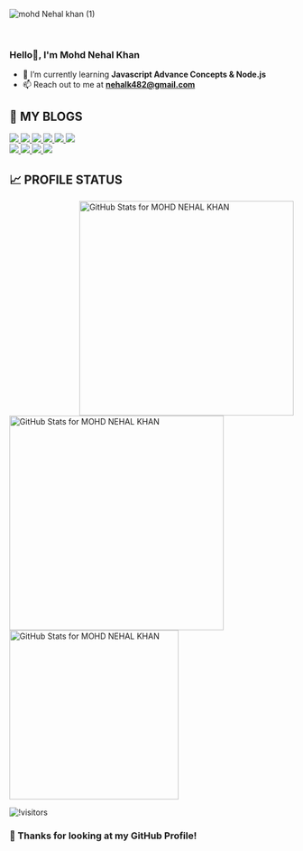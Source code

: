 ![mohd Nehal khan (1)](https://github.com/MOHDNEHALKHAN/MOHDNEHALKHAN/assets/125626654/8212ad8b-faf5-4e5c-8f7e-c4ee1ec81763)

</br>
<h3 align="left" color="black" font-family = "jaro">Hello👋, I'm Mohd Nehal Khan</h3>

- 🌱 I’m currently learning **Javascript Advance Concepts & Node.js**
- 📫 Reach out to me at **nehalk482@gmail.com**

<!--
## 🌏 **CONNECT WITH ME**

<a href="https://www.linkedin.com/in/mohd-nehal-khan-50a688245/"> 
    <img src="https://img.shields.io/badge/linkedin-1DA1F2?style=for-the-badge&logo=linkedin&logoColor=white" title="LinkedIn"  alt="LinkedIn"/>
</a>
<a href="https://www.instagram.com/mohdnehal_482/"> 
    <img src="https://img.shields.io/badge/Instagram-FF0000?style=for-the-badge&logo=instagram&logoColor=white" title="Instagram"  alt="Instagram"/>
</a>
<a href="mailto:nehalk482@gmail.com"> 
    <img src="https://img.shields.io/badge/Gmail-D14836?style=for-the-badge&logo=gmail&logoColor=white" title="Gmail"  alt="Gmail"/>
</a> 
<a href="https://twitter.com/mohdnehal482"> 
    <img src="https://img.shields.io/badge/Twitter-1DA1F2?style=for-the-badge&logo=twitter&logoColor=white" title="Twitter"  alt="Twitter"/>
</a> 
<a href="https://nehalblogs.hashnode.dev/"> 
    <img src="https://img.shields.io/badge/Hashnode-2962FF?style=for-the-badge&logo=hashnode&logoColor=white" title="Hashnode"  alt="Hashnode"/>
</a> 

<br />
-->
<!-- ## 🧑‍💻 **TECHNICAL SKILLS**

![C](https://img.shields.io/badge/C-00599C?style=for-the-badge&logo=c&logoColor=white)
![C++](https://img.shields.io/badge/C%2B%2B-00599C?style=for-the-badge&logo=c%2B%2B&logoColor=white)
![HTML](https://img.shields.io/badge/HTML5-E34F26?style=for-the-badge&logo=html5&logoColor=white "HTML")
![CSS3](https://img.shields.io/badge/CSS3-1572B6?style=for-the-badge&logo=css3&logoColor=white "CSS")
![JavaScript](https://img.shields.io/badge/JavaScript-F7DF1E?style=for-the-badge&logo=javascript&logoColor=black "JavaScript")
![Bootstrap](https://img.shields.io/badge/Bootstrap-563D7C?style=for-the-badge&logo=bootstrap&logoColor=white "Bootstrap")
![MY SQL](https://img.shields.io/badge/MySQL-005C84?style=for-the-badge&logo=mysql&logoColor=white "MYSQL")
![Mongo DB](https://img.shields.io/badge/MongoDB-4EA94B?style=for-the-badge&logo=mongodb&logoColor=white "MONGO DB")
![POSTMAN](https://img.shields.io/badge/Postman-FF6C37?style=for-the-badge&logo=Postman&logoColor=white "Postman")
![Node](https://img.shields.io/badge/Node%20js-339933?style=for-the-badge&logo=nodedotjs&logoColor=white "Node.js")
![Express](https://img.shields.io/badge/Express%20js-000000?style=for-the-badge&logo=express&logoColor=white "Express.js")
-->
<!-- ![AWS](https://img.shields.io/badge/Amazon_AWS-FF9900?style=for-the-badge&logo=amazonaws&logoColor=white "AWS") -->
<!--## 🍧 **DESIGN TOOLS**

![Figma](https://img.shields.io/badge/figma-%23F24E1E.svg?style=for-the-badge&logo=figma&logoColor=white "Figma")
![Canva](https://img.shields.io/badge/canva-%4E4FEB.svg?style=for-the-badge&logo=canva&logoColor=white "Canva")

-->

<!-- ## 🛠️ **DEVOPS TOOLS** 

![Git](https://img.shields.io/badge/git-%23F05033.svg?style=for-the-badge&logo=git&logoColor=white "Git")
![GitHub](https://img.shields.io/badge/github-%23121011.svg?style=for-the-badge&logo=github&logoColor=white "GitHub")
-->
<!-- ## 🌐 **BROWSERS**

[![Google Chrome](https://img.shields.io/badge/Google%20Chrome-317cee?style=for-the-badge&logo=GoogleChrome&logoColor=white)][repo]
[![Brave](https://img.shields.io/badge/Brave-FB542B?style=for-the-badge&logo=Brave&logoColor=white "Brave")][repo]
![Firefox](https://img.shields.io/badge/Firefox-FF7139?style=for-the-badge&logo=Firefox-Browser&logoColor=white)
![Edge](https://img.shields.io/badge/Edge-0078D7?style=for-the-badge&logo=Microsoft-edge&logoColor=white) -->

<!-- ![Safari](https://img.shields.io/badge/Safari-000000?style=for-the-badge&logo=Safari&logoColor=white) -->

<!-- ## ⭕ **OPERATING SYSTEMS**

![Windows](https://img.shields.io/badge/Windows-0078D6?style=for-the-badge&logo=windows&logoColor=white)
![Ubuntu](https://img.shields.io/badge/Ubuntu-E95420?style=for-the-badge&logo=ubuntu&logoColor=white)
![Kali](https://img.shields.io/badge/Kali-268BEE?style=for-the-badge&logo=kalilinux&logoColor=white)
![Cent OS](https://img.shields.io/badge/cent%20os-002260?style=for-the-badge&logo=centos&logoColor=F0F0F0)
![Android](https://img.shields.io/badge/Android-3DDC84?style=for-the-badge&logo=android&logoColor=white) -->

<!-- ![Mac OS](https://img.shields.io/badge/mac%20os-000000?style=for-the-badge&logo=macos&logoColor=F0F0F0) -->
<!-- ![IOS](https://img.shields.io/badge/iOS-000000?style=for-the-badge&logo=ios&logoColor=white) -->

<!-- ## ☃️ **MY LEARNING RESOURCES**

[![Stack Overflow](https://img.shields.io/badge/-Stackoverflow-FE7A16?style=for-the-badge&logo=stack-overflow&logoColor=white)][sof]
[![MDN Web Docs](https://img.shields.io/badge/MDN_Web_Docs-black?style=for-the-badge&logo=mdnwebdocs&logoColor=white)][mdn]

[![Udemy](https://img.shields.io/badge/Udemy-A435F0?style=for-the-badge&logo=Udemy&logoColor=white)][udemy]
[![FreeCodeCamp](https://img.shields.io/badge/Freecodecamp-%23123.svg?&style=for-the-badge&logo=freecodecamp&logoColor=green)][fcc]

[![Google](https://img.shields.io/badge/google-4285F4?style=for-the-badge&logo=google&logoColor=white)][google]
[![](https://img.shields.io/badge/GitHub-100000?style=for-the-badge&logo=github&logoColor=white)][github]
<!--[![Quora](https://img.shields.io/badge/Quora-%23B92B27.svg?style=for-the-badge&logo=Quora&logoColor=white)][quora]-->
<!--[![Medium](https://img.shields.io/badge/Medium-12100E?style=for-the-badge&logo=medium&logoColor=white)][medium]-->
<!--[medium]: https://medium.com/-->
<!--[![](https://img.shields.io/badge/YouTube-FF0000?style=for-the-badge&logo=youtube&logoColor=white)][youtube]-->
<!--[![DigitalOcean](https://img.shields.io/badge/DO_Community-%230167ff.svg?style=for-the-badge&logo=digitalOcean&logoColor=white)][doc]-->
<!--[![GeeksForGeeks](https://img.shields.io/badge/GeeksforGeeks-gray?style=for-the-badge&logo=geeksforgeeks&logoColor=35914c)][gog]-->
[github]: https://github.com/
[google]: https://www.google.com
[mdn]: https://developer.mozilla.org/en-US/
[wiki]: https://en.wikipedia.org/wiki/Main_Page
<!--[quora]: https://www.quora.com/-->
[doc]: https://www.digitalocean.com/community
[udemy]: https://www.udemy.com/
<!--[gog]: https://www.geeksforgeeks.org/-->
[fcc]: https://www.freecodecamp.org/
[sof]: https://stackoverflow.com/
<!--[repo]: https://github.com/codingstella?tab=repositories-->
## 📓 **MY BLOGS**
<a href="https://nehalblogs.hashnode.dev/web-development-all-you-know-before-start"> 
    <img src="https://cdn.hashnode.com/res/hashnode/image/upload/v1688800293773/57fd96a1-4360-4230-85d8-e69891a6b971.png?w=100&h=50&fit=crop&crop=entropy&auto=compress,format&format=webp"/>
    
<a href="https://nehalblogs.hashnode.dev/git-github-start-before-your-code-get-bugs"> 
    <img src="https://cdn.hashnode.com/res/hashnode/image/upload/v1691248071725/0e580f46-2c88-48bd-8684-dae03a83db44.png?w=100&h=50&fit=crop&crop=entropy&auto=compress,format&format=webp"/>
</a>

</a>
<a href="https://nehalblogs.hashnode.dev/database-store-your-web-app-data-here"> 
    <img src="https://cdn.hashnode.com/res/hashnode/image/upload/v1695650818295/e3c294bc-3475-44f6-b9c3-bdf6a5a42577.png?w=100&h=50&fit=crop&crop=entropy&auto=compress,format&format=webp"/>

</a>

<a href="https://nehalblogs.hashnode.dev/unlocking-the-power-of-api"> 
    <img src="https://cdn.hashnode.com/res/hashnode/image/upload/v1710910830673/0da37bd3-ff16-435f-bd0d-2e97f1ffba03.png?w=100&h=50&fit=crop&crop=entropy&auto=compress,format&format=webp"/>

</a>

<a href="https://nehalblogs.hashnode.dev/mastering-c-how-to-start-learning-programming"> 
    <img src="https://cdn.hashnode.com/res/hashnode/image/upload/v1718969106060/b3336e44-0743-40a6-8379-b1a5e467a7be.png?w=100&h=50&fit=crop&crop=entropy&auto=compress,format&format=webp"/>

</a>

<a href="https://nehalblogs.hashnode.dev/understanding-javascript-the-essential-browser-language"> 
    <img src="https://cdn.hashnode.com/res/hashnode/image/upload/v1717220811340/3e2c92cf-ba8f-4552-a2b2-06423330759c.png?w=100&h=50&fit=crop&crop=entropy&auto=compress,format&format=webp"/>
</a>
</br>
<a href="https://nehalblogs.hashnode.dev/weather-app-tutorial-easy-steps-to-follow"> 
    <img src="https://cdn.hashnode.com/res/hashnode/image/upload/v1718894743711/57ca33d3-1f46-426c-873d-0a18c17691e3.png?w=100&h=50&fit=crop&crop=entropy&auto=compress,format&format=webp"/>
</a>

<a href="https://nehalblogs.hashnode.dev/mongodb-the-ideal-non-sql-database"> 
    <img src="https://cdn.hashnode.com/res/hashnode/image/upload/v1719592680015/5fb35266-d4c5-45ab-b884-2e6c08f3b0c3.png?w=100&h=50&fit=crop&crop=entropy&auto=compress,format&format=webp"/>
</a>

<a href="https://nehalblogs.hashnode.dev/nodejs-for-beginners-an-easy-guide"> 
    <img src="https://cdn.hashnode.com/res/hashnode/image/upload/v1719079637893/1335cbcb-e46d-4e21-abef-c5d5b7b97557.png?w=100&h=50&fit=crop&crop=entropy&auto=compress,format&format=webp"/>
</a>

<a href="https://nehalblogs.hashnode.dev/basics-of-computer-networking-in-software-development"> 
    <img src="https://cdn.hashnode.com/res/hashnode/image/upload/v1719558532616/fc3a13b6-e906-4d0b-9287-592cdeb596fc.png?w=100&h=50&fit=crop&crop=entropy&auto=compress,format&format=webp"/>
</a>

## 📈 **PROFILE STATUS**


<!--[![MOHD NEHAL KHAN's GitHub stats](https://github-readme-stats.vercel.app/api?username=MOHDNEHALKHAN&theme=radical)](https://github.com/anuraghazra/github-readme-stats)-->

<img src="https://github-readme-stats.vercel.app/api?username=MOHDNEHALKHAN&theme=radical" alt="GitHub Stats for MOHD NEHAL KHAN" width="380" align="right">

<!--![Top Languages](https://github-readme-stats-git-masterrstaa-rickstaa.vercel.app/api/top-langs/?username=MOHDNEHALKHAN&layout=compact&width=300&theme=radical&custom_title=Languages%20used%20in%20my%20projects)-->

<img src="https://github-readme-streak-stats.herokuapp.com?user=MOHDNEHALKHAN&theme=radical&date_format=j%20M%5B%20Y%5D" alt="GitHub Stats for MOHD NEHAL KHAN" width="380">

<img src="https://github-readme-stats-git-masterrstaa-rickstaa.vercel.app/api/top-langs/?username=MOHDNEHALKHAN&layout=compact&width=290&theme=radical&custom_title=Languages%20Used%20:" alt="GitHub Stats for MOHD NEHAL KHAN" width="300" >

![!visitors](https://visitor-badge.laobi.icu/badge?page_id=MOHDNEHALKHAN.MOHDNEHALKHAN)

### **🤝 Thanks for looking at my GitHub Profile!** 
